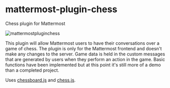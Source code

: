 # mattermost-plugin-chess
Chess plugin for Mattermost

![mattermostpluginchess](https://user-images.githubusercontent.com/36939751/63940432-0fde2080-ca2f-11e9-8a97-04cf3c9872d9.png)

This plugin will allow Mattermost users to have their conversations over a game of chess.
The plugin is only for the Mattermost frontend and doesn't make any changes to the server.
Game data is held in the custom messages that are generated by users when they perform an action in the game.
Basic functions have been implemented but at this point it's still more of a demo than a completed project.

Uses [chessboard.js](https://chessboardjs.com/) and [chess.js](https://github.com/jhlywa/chess.js/).
